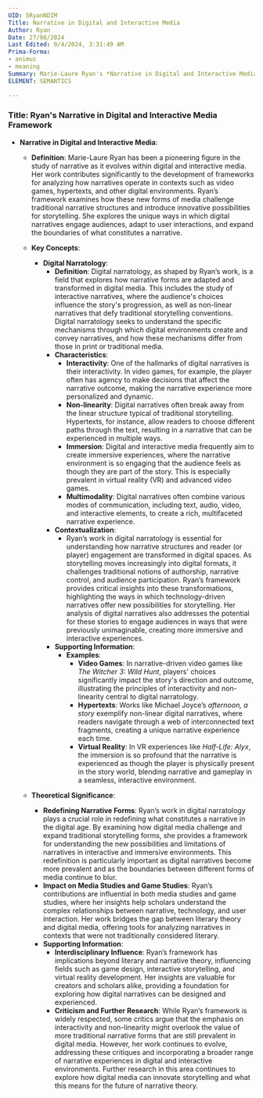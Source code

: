 ```yaml
---
UID: 5RyanNDIM
Title: Narrative in Digital and Interactive Media
Author: Ryan
Date: 27/08/2024
Last Edited: 9/4/2024, 3:31:49 AM
Prima-Forma:
- animus
- meaning
Summary: Marie-Laure Ryan's *Narrative in Digital and Interactive Media* framework explores how digital narratives, such as video games and hypertexts, challenge traditional storytelling through interactivity, non-linearity, and immersion. Her work redefines narrative forms in digital environments and influences media and game studies by analyzing how user interactions shape narrative experiences.
ELEMENT: SEMANTICS

---
```

### Title: **Ryan's Narrative in Digital and Interactive Media Framework**

- **Narrative in Digital and Interactive Media**:
  - **Definition**: Marie-Laure Ryan has been a pioneering figure in the study of narrative as it evolves within digital and interactive media. Her work contributes significantly to the development of frameworks for analyzing how narratives operate in contexts such as video games, hypertexts, and other digital environments. Ryan’s framework examines how these new forms of media challenge traditional narrative structures and introduce innovative possibilities for storytelling. She explores the unique ways in which digital narratives engage audiences, adapt to user interactions, and expand the boundaries of what constitutes a narrative.

  - **Key Concepts**:
    - **Digital Narratology**:
      - **Definition**: Digital narratology, as shaped by Ryan’s work, is a field that explores how narrative forms are adapted and transformed in digital media. This includes the study of interactive narratives, where the audience's choices influence the story's progression, as well as non-linear narratives that defy traditional storytelling conventions. Digital narratology seeks to understand the specific mechanisms through which digital environments create and convey narratives, and how these mechanisms differ from those in print or traditional media.
      - **Characteristics**:
        - **Interactivity**: One of the hallmarks of digital narratives is their interactivity. In video games, for example, the player often has agency to make decisions that affect the narrative outcome, making the narrative experience more personalized and dynamic.
        - **Non-linearity**: Digital narratives often break away from the linear structure typical of traditional storytelling. Hypertexts, for instance, allow readers to choose different paths through the text, resulting in a narrative that can be experienced in multiple ways.
        - **Immersion**: Digital and interactive media frequently aim to create immersive experiences, where the narrative environment is so engaging that the audience feels as though they are part of the story. This is especially prevalent in virtual reality (VR) and advanced video games.
        - **Multimodality**: Digital narratives often combine various modes of communication, including text, audio, video, and interactive elements, to create a rich, multifaceted narrative experience.
      - **Contextualization**:
        - Ryan’s work in digital narratology is essential for understanding how narrative structures and reader (or player) engagement are transformed in digital spaces. As storytelling moves increasingly into digital formats, it challenges traditional notions of authorship, narrative control, and audience participation. Ryan’s framework provides critical insights into these transformations, highlighting the ways in which technology-driven narratives offer new possibilities for storytelling. Her analysis of digital narratives also addresses the potential for these stories to engage audiences in ways that were previously unimaginable, creating more immersive and interactive experiences.
      - **Supporting Information**:
        - **Examples**:
          - **Video Games**: In narrative-driven video games like *The Witcher 3: Wild Hunt*, players' choices significantly impact the story's direction and outcome, illustrating the principles of interactivity and non-linearity central to digital narratology.
          - **Hypertexts**: Works like Michael Joyce’s *afternoon, a story* exemplify non-linear digital narratives, where readers navigate through a web of interconnected text fragments, creating a unique narrative experience each time.
          - **Virtual Reality**: In VR experiences like *Half-Life: Alyx*, the immersion is so profound that the narrative is experienced as though the player is physically present in the story world, blending narrative and gameplay in a seamless, interactive environment.

  - **Theoretical Significance**:
    - **Redefining Narrative Forms**: Ryan’s work in digital narratology plays a crucial role in redefining what constitutes a narrative in the digital age. By examining how digital media challenge and expand traditional storytelling forms, she provides a framework for understanding the new possibilities and limitations of narratives in interactive and immersive environments. This redefinition is particularly important as digital narratives become more prevalent and as the boundaries between different forms of media continue to blur.
    - **Impact on Media Studies and Game Studies**: Ryan’s contributions are influential in both media studies and game studies, where her insights help scholars understand the complex relationships between narrative, technology, and user interaction. Her work bridges the gap between literary theory and digital media, offering tools for analyzing narratives in contexts that were not traditionally considered literary.
    - **Supporting Information**:
      - **Interdisciplinary Influence**: Ryan’s framework has implications beyond literary and narrative theory, influencing fields such as game design, interactive storytelling, and virtual reality development. Her insights are valuable for creators and scholars alike, providing a foundation for exploring how digital narratives can be designed and experienced.
      - **Criticism and Further Research**: While Ryan’s framework is widely respected, some critics argue that the emphasis on interactivity and non-linearity might overlook the value of more traditional narrative forms that are still prevalent in digital media. However, her work continues to evolve, addressing these critiques and incorporating a broader range of narrative experiences in digital and interactive environments. Further research in this area continues to explore how digital media can innovate storytelling and what this means for the future of narrative theory.